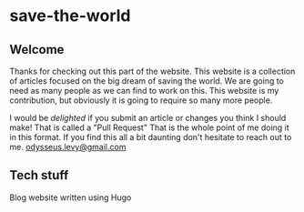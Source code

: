 # save-the-world 

## Welcome
Thanks for checking out this part of the website. This website is a collection of articles focused on the big dream of saving the world. 
We are going to need as many people as we can find to work on this. This website is my contribution, but obviously it is going to require so many more people.

I would be *delighted* if you submit an article or changes you think I should make! That is called a "Pull Request" That is the whole point of me doing it in this format. If you find this all a bit daunting don't hesitate to reach out to me. 
odysseus.levy@gmail.com

## Tech stuff
Blog website written using Hugo

